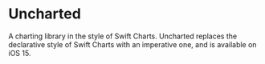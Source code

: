# Uncharted

A charting library in the style of Swift Charts. Uncharted replaces the declarative style of Swift Charts with an imperative one, and is available on iOS 15.
